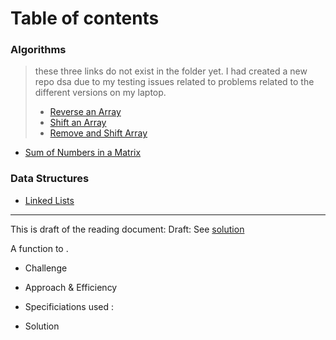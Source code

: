 # Table of contents

### Algorithms
> these three links do not exist in the folder yet. I had created a new repo dsa due to my testing issues related to problems related to the different versions on my laptop.
> * [Reverse an Array](/dsa/challenges/array_reverse/README.md)
> * [Shift an Array](/dsa/challenges/array_shift/README.md)
> * [Remove and Shift Array](/dsa/challenges/array_shift/README.md)




* [Sum of Numbers in a Matrix](/dsa/challenges/array_sum_of_matrix/README.md)


### Data Structures
* [Linked Lists](dsa/data_structures/linked_list/README.md)



-----------------------------------

This is draft of the reading document:
Draft:
See [solution](file_name)

A function to .

  * Challenge


  * Approach & Efficiency


  * Specificiations used :

  * Solution
